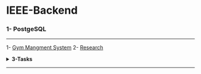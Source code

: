 # IEEE-Backend

### 1- PostgeSQL
---
1- [Gym Mangment System](/PostgreSQL/gym%20management%20system)
2- [Research](/PostgreSQL/PostgreSQL.md)
``` ```<details><summary>**3-Tasks**</summary>
``` ```<details><summary>**Task 2**</summary>

|Problems|Solutions|
|---|---|
|[Revising the Select Query I](https://www.hackerrank.com/challenges/revising-the-select-query/problem?isFullScreen=true)|[Revising the Select Query I](/PostgreSQL/Task-2/Revising%20the%20Select%20Query%20I.sql)|
|[Revising the Select Query II](https://www.hackerrank.com/challenges/revising-the-select-query-2/problem?isFullScreen=true)|[Revising the Select Query II](/PostgreSQL/Task-2/Revising%20the%20Select%20Query%20II.sql)|
|[Weather Observation Station 1](https://www.hackerrank.com/challenges/weather-observation-station-1/problem?isFullScreen=true)|[Weather Observation Station 1](/PostgreSQL/Task-2/Weather%20Observation%20Station%201.sql)|
|[Weather Observation Station 3](https://www.hackerrank.com/challenges/weather-observation-station-3/problem?isFullScreen=true)|[Weather Observation Station 3](/PostgreSQL/Task-2/Weather%20Observation%20Station%203.sql)|
|[Weather Observation Station 4](https://www.hackerrank.com/challenges/weather-observation-station-4/problem?isFullScreen=true)|[Weather Observation Station 4](/PostgreSQL/Task-2/Weather%20Observation%20Station%204.sql)|
|[Data Science Skills](https://datalemur.com/questions/matching-skills)|[Data Science Skills](/PostgreSQL/Task-2/Data%20Science%20Skills%20.sql)|
|[Unfinished Parts](https://datalemur.com/questions/tesla-unfinished-parts)|[Unfinished Parts](/PostgreSQL/Task-2/Unfinished%20Parts.sql)|

</details>

---

``` ```<details><summary>**Task 3**</summary>

|Problems|Solutions|
|---|---|
|[Higher Than 75 Marks](https://www.hackerrank.com/challenges/more-than-75-marks/problem?isFullScreen=true)|[Higher Than 75 Marks](/PostgreSQL/Task-3/Higher%20than%2075%20marks.sql)|
|[Employee Names](https://www.hackerrank.com/challenges/name-of-employees/problem?isFullScreen=true)|[Employee Names](/PostgreSQL/Task-3/Employee%20names.sql)|
|[Employee Salaries](https://www.hackerrank.com/challenges/salary-of-employees/problem?isFullScreen=true)|[Employee Salaries](https://www.hackerrank.com/challenges/salary-of-employees/problem?isFullScreen=true)|
|[Japanese Cities' Attributes](https://www.hackerrank.com/challenges/japanese-cities-attributes/problem?isFullScreen=true)|[Japanese Cities' Attributes](/PostgreSQL/Task-3/Japanese%20Cities'%20Attributes.sql)|
|[Japanese Cities' Names](https://www.hackerrank.com/challenges/japanese-cities-name/problem?isFullScreen=true)|[Japanese Cities' Names](/PostgreSQL/Task-3/Japanese%20Cities’%20names.sql)|
|[Weather Observation Station 2](https://www.hackerrank.com/challenges/weather-observation-station-2/problem?isFullScreen=true)|[Weather Observation Station 2](/PostgreSQL/Task-3/Weather%20Observation%20Station%202.sql)|
|[Weather Observation Station 9](https://www.hackerrank.com/challenges/weather-observation-station-9/problem?isFullScreen=true)|[Weather Observation Station 9](/PostgreSQL/Task-3/Weather%20Observation%20Station%209.sql)|
|[Weather Observation Station 10](https://www.hackerrank.com/challenges/weather-observation-station-10/problem?isFullScreen=true)|[Weather Observation Station 10](/PostgreSQL/Task-3/Weather%20Observation%20Station%2010.sql)|
|[Weather Observation Station 12](https://www.hackerrank.com/challenges/weather-observation-station-12/problem?isFullScreen=true)|[Weather Observation Station 12](/PostgreSQL/Task-3/Weather%20Observation%20Station%2012.sql)|
|[Average Population](https://www.hackerrank.com/challenges/average-population/problem?isFullScreen=true)|[Average Population](/PostgreSQL/Task-3/Average%20Population.sql)|
|[Teams Power Users](https://datalemur.com/questions/teams-power-users)|[Teams Power Users](/PostgreSQL/Task-3/Teams%20Power%20Users.sql)|
|[CTR](https://datalemur.com/questions/click-through-rate)|[CTR](/PostgreSQL/Task-3/CTR.sql)|

</details>

---

``` ```<details><summary>**Task 4**</summary>

|Problems|Solutions|
|---|---|
|[Weather Observation Station 5](https://www.hackerrank.com/challenges/weather-observation-station-5/problem?isFullScreen=true)|[Weather Observation Station 5](/PostgreSQL/Task-4/Weather%20Observation%20Station%205.sql)|
|[Weather Observation Station 6](https://www.hackerrank.com/challenges/weather-observation-station-6/problem?isFullScreen=true)|[Weather Observation Station 6](/PostgreSQL/Task-4/Weather%20Observation%20Station%206.sql)|
|[Weather Observation Station 7](https://www.hackerrank.com/challenges/weather-observation-station-7/problem?isFullScreen=true)|[Weather Observation Station 7](/PostgreSQL/Task-4/Weather%20Observation%20Station%207.sql)|
|[Weather Observation Station 8](https://www.hackerrank.com/challenges/weather-observation-station-8/problem?isFullScreen=true)|[Weather Observation Station 8](/PostgreSQL/Task-4/Weather%20Observation%20Station%208.sql)|
|[Weather Observation Station 11](https://www.hackerrank.com/challenges/weather-observation-station-11/problem?isFullScreen=true)|[Weather Observation Station 11](/PostgreSQL/Task-4/Weather%20Observation%20Station%2011.sql)|
|[Weather Observation Station 13](https://www.hackerrank.com/challenges/weather-observation-station-13/problem?isFullScreen=true)|[Weather Observation Station 13](/PostgreSQL/Task-4/Weather%20Observation%20Station%2013.sql)|
|[Weather Observation Station 14](https://www.hackerrank.com/challenges/weather-observation-station-14/problem?isFullScreen=true)|[Weather Observation Station 14](/PostgreSQL/Task-4/Weather%20Observation%20Station%2014.sql)|
|[Weather Observation Station 15](https://www.hackerrank.com/challenges/weather-observation-station-15/problem?isFullScreen=true)|[Weather Observation Station 15](/PostgreSQL/Task-4/Weather%20Observation%20Station%2015.sql)|
|[The Report](https://www.hackerrank.com/challenges/the-report/problem?isFullScreen=true)|[The Report](/PostgreSQL/Task-4/The%20Report.sql)|
|[Type of Triangle](https://www.hackerrank.com/challenges/what-type-of-triangle/problem?isFullScreen=true)|[Type of Triangle](/PostgreSQL/Task-4/Type%20of%20Triangle.SQL)|
|[The PADS](https://www.hackerrank.com/challenges/the-pads/problem?isFullScreen=true)|[The PADS](/PostgreSQL/Task-4/The%20PADS.sql)|

 </details>

---

``` ```<details><summary>**Task 5**</summary>

|Problems|Solutions|
|---|---|
|[Ollivander's Inventory](https://www.hackerrank.com/challenges/harry-potter-and-wands/problem?isFullScreen=true)|[Ollivander's Inventory](/PostgreSQL/Task-5/Ollivander's%20Inventory.sql)|
|[New Companies](https://www.hackerrank.com/challenges/the-company/problem?isFullScreen=true)|[New Companies](/PostgreSQL/Task-5/New%20Companies.sql)|
|[Weather Observation Station 18](https://www.hackerrank.com/challenges/weather-observation-station-18/problem?isFullScreen=true)|[Weather Observation Station 18](/PostgreSQL/Task-5/Weather%20Observation%20Station%2018.sql)|
|[Weather Observation Station 19](https://www.hackerrank.com/challenges/weather-observation-station-19/problem?isFullScreen=true)|[Weather Observation Station 19](/PostgreSQL/Task-5/Weather%20Observation%20Station%2019.sql)|
|[Weather Observation Station 20](https://www.hackerrank.com/challenges/weather-observation-station-20/problem?isFullScreen=true)|[Weather Observation Station 20](/PostgreSQL/Task-5/Weather%20Observation%20Station%2020.sql)|
|[Placements](https://www.hackerrank.com/challenges/placements/problem?isFullScreen=true)|[Placements](/PostgreSQL/Task-5/Placements.sql)|
|[Symmetric Pairs](https://www.hackerrank.com/challenges/symmetric-pairs/problem?isFullScreen=true)|[Symmetric Pairs](/PostgreSQL/Task-5/Symmetric%20Pairs.sql)|
|[Interviews](https://www.hackerrank.com/challenges/interviews/problem?isFullScreen=true)|[Interviews](/PostgreSQL/Task-5/Interviews.sql)|

</details>
</details>

---



